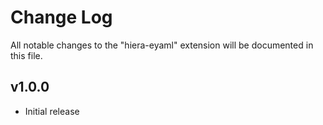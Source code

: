 # Change Log
All notable changes to the "hiera-eyaml" extension will be documented in this file.

## v1.0.0
- Initial release